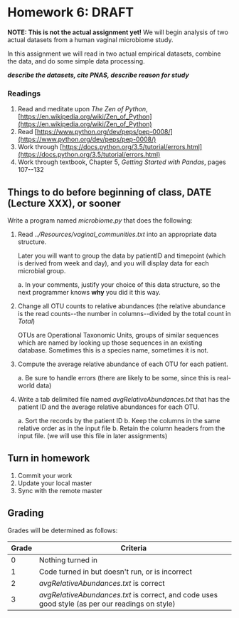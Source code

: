# Homework 6: ****DRAFT**** 

**NOTE: This is not the actual assignment yet!**
We will begin analysis of two actual datasets from a human vaginal microbiome study. 

In this assignment we will read in two actual empirical datasets, combine the data, and do some simple data processing. 

***describe the datasets, cite PNAS, describe reason for study***
### Readings
1. Read and meditate upon *The Zen of Python*, [https://en.wikipedia.org/wiki/Zen_of_Python](https://en.wikipedia.org/wiki/Zen_of_Python)
2. Read [https://www.python.org/dev/peps/pep-0008/](https://www.python.org/dev/peps/pep-0008/)
2. Work through [https://docs.python.org/3.5/tutorial/errors.html](https://docs.python.org/3.5/tutorial/errors.html)
3. Work through textbook, Chapter 5, *Getting Started with Pandas*, pages 107--132
## Things to do before beginning of class, **DATE (Lecture XXX)**, or sooner
Write a program named *microbiome.py* that does the following:

1. Read *../Resources/vaginal_communities.txt* into an appropriate data structure. 

	Later you will want to group the data by patientID and timepoint (which is derived from week and day), and you will display data for each microbial group. 

	a. In your comments, justify your choice of this data structure, so the next programmer knows **why** you did it this way.

2. Change all OTU counts to relative abundances (the relative abundance is the read counts--the number in columns--divided by the total count in *Total*)

	OTUs are Operational Taxonomic Units, groups of similar sequences which are named by looking up those sequences in an existing database. Sometimes this is a species name, sometimes it is not.
3. Compute the average relative abundance of each OTU for each patient.

	a. Be sure to handle errors (there are likely to be some, since this is real-world data)
4. Write a tab delimited file named *avgRelativeAbundances.txt* that has the patient ID and the average relative abundances for each OTU.

	a. Sort the records by the patient ID
	b. Keep the columns in the same relative order as in the input file
	b. Retain the column headers from the input file. (we will use this file in later assignments)
## Turn in homework

1. Commit your work
2. Update your local master
3. Sync with the remote master

## Grading
Grades will be determined as follows:

Grade | Criteria 
-------- | --------------
0          | Nothing turned in
1          | Code turned in but doesn't run, or is incorrect
2          | *avgRelativeAbundances.txt* is correct
3          | *avgRelativeAbundances.txt* is correct, and code uses good style (as per our readings on style)